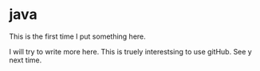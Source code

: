 # java
This is the first time I put something here.

I will try to write more here. This is truely interestsing to use gitHub. See y next time.
